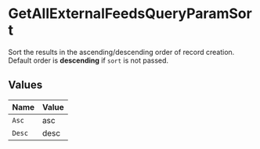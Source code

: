# GetAllExternalFeedsQueryParamSort

Sort the results in the ascending/descending order of record creation. Default order is **descending** if `sort` is not passed.


## Values

| Name   | Value  |
| ------ | ------ |
| `Asc`  | asc    |
| `Desc` | desc   |